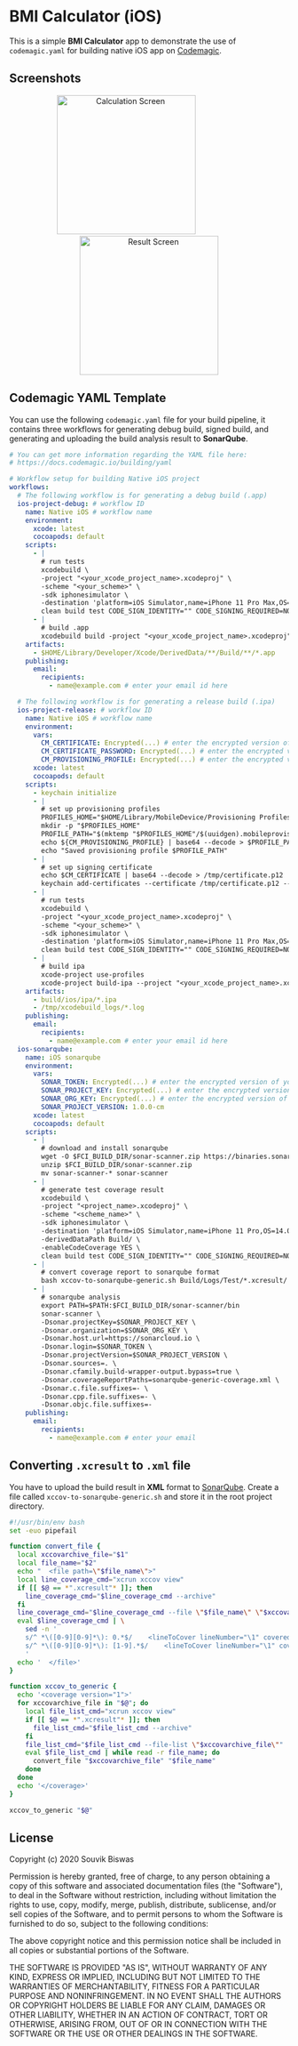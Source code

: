 # BMI Calculator (iOS)

This is a simple **BMI Calculator** app to demonstrate the use of `codemagic.yaml` for building native iOS app on [Codemagic](https://codemagic.io/start/).

## Screenshots

<p align="center">
  <img width="250" src="https://github.com/sbis04/bmi_ios/raw/master/screenshots/bmi_calculate_screen.png" alt="Calculation Screen"/>
  &nbsp;&nbsp;&nbsp;&nbsp;&nbsp;&nbsp;&nbsp;&nbsp;&nbsp;&nbsp;&nbsp;&nbsp;&nbsp;&nbsp;&nbsp;&nbsp;&nbsp;&nbsp;&nbsp;&nbsp;
  <img width="250" src="https://github.com/sbis04/bmi_ios/raw/master/screenshots/bmi_result_screen.png" alt="Result Screen"/>
</p>

## Codemagic YAML Template

You can use the following `codemagic.yaml` file for your build pipeline, it contains three workflows for generating debug build, signed build, and generating and uploading the build analysis result to **SonarQube**.

```yaml
# You can get more information regarding the YAML file here:
# https://docs.codemagic.io/building/yaml

# Workflow setup for building Native iOS project
workflows:
  # The following workflow is for generating a debug build (.app)
  ios-project-debug: # workflow ID
    name: Native iOS # workflow name
    environment:
      xcode: latest
      cocoapods: default
    scripts:
      - |
        # run tests
        xcodebuild \
        -project "<your_xcode_project_name>.xcodeproj" \
        -scheme "<your_scheme>" \
        -sdk iphonesimulator \
        -destination 'platform=iOS Simulator,name=iPhone 11 Pro Max,OS=13.4' \
        clean build test CODE_SIGN_IDENTITY="" CODE_SIGNING_REQUIRED=NO
      - |
        # build .app
        xcodebuild build -project "<your_xcode_project_name>.xcodeproj" -scheme "<your_scheme>" CODE_SIGN_IDENTITY="" CODE_SIGNING_REQUIRED=NO CODE_SIGNING_ALLOWED=NO
    artifacts:
      - $HOME/Library/Developer/Xcode/DerivedData/**/Build/**/*.app
    publishing:
      email:
        recipients:
          - name@example.com # enter your email id here

  # The following workflow is for generating a release build (.ipa)
  ios-project-release: # workflow ID
    name: Native iOS # workflow name
    environment:
      vars:
        CM_CERTIFICATE: Encrypted(...) # enter the encrypted version of your certificate
        CM_CERTIFICATE_PASSWORD: Encrypted(...) # enter the encrypted version of your certificate password
        CM_PROVISIONING_PROFILE: Encrypted(...) # enter the encrypted version of your provisioning profile
      xcode: latest
      cocoapods: default
    scripts:
      - keychain initialize
      - |
        # set up provisioning profiles
        PROFILES_HOME="$HOME/Library/MobileDevice/Provisioning Profiles"
        mkdir -p "$PROFILES_HOME"
        PROFILE_PATH="$(mktemp "$PROFILES_HOME"/$(uuidgen).mobileprovision)"
        echo ${CM_PROVISIONING_PROFILE} | base64 --decode > $PROFILE_PATH
        echo "Saved provisioning profile $PROFILE_PATH"
      - |
        # set up signing certificate
        echo $CM_CERTIFICATE | base64 --decode > /tmp/certificate.p12
        keychain add-certificates --certificate /tmp/certificate.p12 --certificate-password $CM_CERTIFICATE_PASSWORD
      - |
        # run tests
        xcodebuild \
        -project "<your_xcode_project_name>.xcodeproj" \
        -scheme "<your_scheme>" \
        -sdk iphonesimulator \
        -destination 'platform=iOS Simulator,name=iPhone 11 Pro Max,OS=13.4' \
        clean build test CODE_SIGN_IDENTITY="" CODE_SIGNING_REQUIRED=NO
      - |
        # build ipa
        xcode-project use-profiles
        xcode-project build-ipa --project "<your_xcode_project_name>.xcodeproj" --scheme "<your_scheme>"
    artifacts:
      - build/ios/ipa/*.ipa
      - /tmp/xcodebuild_logs/*.log
    publishing:
      email:
        recipients:
          - name@example.com # enter your email id here
  ios-sonarqube:
    name: iOS sonarqube
    environment:
      vars:
        SONAR_TOKEN: Encrypted(...) # enter the encrypted version of your SonarCloud token
        SONAR_PROJECT_KEY: Encrypted(...) # enter the encrypted version of your SonarCloud project key
        SONAR_ORG_KEY: Encrypted(...) # enter the encrypted version of your SonarCloud organization key
        SONAR_PROJECT_VERSION: 1.0.0-cm
      xcode: latest
      cocoapods: default
    scripts:
      - |
        # download and install sonarqube
        wget -O $FCI_BUILD_DIR/sonar-scanner.zip https://binaries.sonarsource.com/Distribution/sonar-scanner-cli/sonar-scanner-cli-4.4.0.2170-macosx.zip
        unzip $FCI_BUILD_DIR/sonar-scanner.zip
        mv sonar-scanner-* sonar-scanner
      - |
        # generate test coverage result
        xcodebuild \
        -project "<project_name>.xcodeproj" \
        -scheme "<scheme_name>" \
        -sdk iphonesimulator \
        -destination 'platform=iOS Simulator,name=iPhone 11 Pro,OS=14.0' \
        -derivedDataPath Build/ \
        -enableCodeCoverage YES \
        clean build test CODE_SIGN_IDENTITY="" CODE_SIGNING_REQUIRED=NO
      - |
        # convert coverage report to sonarqube format
        bash xccov-to-sonarqube-generic.sh Build/Logs/Test/*.xcresult/ > sonarqube-generic-coverage.xml
      - |
        # sonarqube analysis
        export PATH=$PATH:$FCI_BUILD_DIR/sonar-scanner/bin
        sonar-scanner \
        -Dsonar.projectKey=$SONAR_PROJECT_KEY \
        -Dsonar.organization=$SONAR_ORG_KEY \
        -Dsonar.host.url=https://sonarcloud.io \
        -Dsonar.login=$SONAR_TOKEN \
        -Dsonar.projectVersion=$SONAR_PROJECT_VERSION \
        -Dsonar.sources=. \
        -Dsonar.cfamily.build-wrapper-output.bypass=true \
        -Dsonar.coverageReportPaths=sonarqube-generic-coverage.xml \
        -Dsonar.c.file.suffixes=- \
        -Dsonar.cpp.file.suffixes=- \
        -Dsonar.objc.file.suffixes=-
    publishing:
      email:
        recipients:
          - name@example.com # enter your email

```

## Converting `.xcresult` to `.xml` file

You have to upload the build result in **XML** format to [SonarQube](https://www.sonarqube.org/). Create a file called `xccov-to-sonarqube-generic.sh` and store it in the root project directory.

```sh
#!/usr/bin/env bash
set -euo pipefail

function convert_file {
  local xccovarchive_file="$1"
  local file_name="$2"
  echo "  <file path=\"$file_name\">"
  local line_coverage_cmd="xcrun xccov view"
  if [[ $@ == *".xcresult"* ]]; then
    line_coverage_cmd="$line_coverage_cmd --archive"
  fi
  line_coverage_cmd="$line_coverage_cmd --file \"$file_name\" \"$xccovarchive_file\""
  eval $line_coverage_cmd | \
    sed -n '
    s/^ *\([0-9][0-9]*\): 0.*$/    <lineToCover lineNumber="\1" covered="false"\/>/p;
    s/^ *\([0-9][0-9]*\): [1-9].*$/    <lineToCover lineNumber="\1" covered="true"\/>/p
    '
  echo '  </file>'
}

function xccov_to_generic {
  echo '<coverage version="1">'
  for xccovarchive_file in "$@"; do
    local file_list_cmd="xcrun xccov view"
    if [[ $@ == *".xcresult"* ]]; then
      file_list_cmd="$file_list_cmd --archive"
    fi
    file_list_cmd="$file_list_cmd --file-list \"$xccovarchive_file\""
    eval $file_list_cmd | while read -r file_name; do
      convert_file "$xccovarchive_file" "$file_name"
    done
  done
  echo '</coverage>'
}

xccov_to_generic "$@"
```

## License

Copyright (c) 2020 Souvik Biswas

Permission is hereby granted, free of charge, to any person obtaining a copy
of this software and associated documentation files (the "Software"), to deal
in the Software without restriction, including without limitation the rights
to use, copy, modify, merge, publish, distribute, sublicense, and/or sell
copies of the Software, and to permit persons to whom the Software is
furnished to do so, subject to the following conditions:

The above copyright notice and this permission notice shall be included in all
copies or substantial portions of the Software.

THE SOFTWARE IS PROVIDED "AS IS", WITHOUT WARRANTY OF ANY KIND, EXPRESS OR
IMPLIED, INCLUDING BUT NOT LIMITED TO THE WARRANTIES OF MERCHANTABILITY,
FITNESS FOR A PARTICULAR PURPOSE AND NONINFRINGEMENT. IN NO EVENT SHALL THE
AUTHORS OR COPYRIGHT HOLDERS BE LIABLE FOR ANY CLAIM, DAMAGES OR OTHER
LIABILITY, WHETHER IN AN ACTION OF CONTRACT, TORT OR OTHERWISE, ARISING FROM,
OUT OF OR IN CONNECTION WITH THE SOFTWARE OR THE USE OR OTHER DEALINGS IN THE
SOFTWARE.
